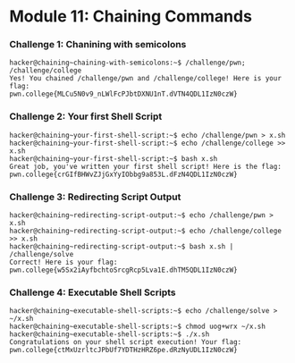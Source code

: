 # Module 11: Chaining Commands

### Challenge 1: Chanining with semicolons

```
hacker@chaining~chaining-with-semicolons:~$ /challenge/pwn; /challenge/college
Yes! You chained /challenge/pwn and /challenge/college! Here is your flag:
pwn.college{MLCu5N0v9_nLWlFcPJbtDXNU1nT.dVTN4QDL1IzN0czW}

```

### Challenge 2: Your first Shell Script

```
hacker@chaining~your-first-shell-script:~$ echo /challenge/pwn > x.sh
hacker@chaining~your-first-shell-script:~$ echo /challenge/college >> x.sh
hacker@chaining~your-first-shell-script:~$ bash x.sh
Great job, you've written your first shell script! Here is the flag:
pwn.college{crGIfBHWvZJjGxYyIObbg9a853L.dFzN4QDL1IzN0czW}

```

### Challenge 3: Redirecting Script Output
```
hacker@chaining~redirecting-script-output:~$ echo /challenge/pwn > x.sh
hacker@chaining~redirecting-script-output:~$ echo /challenge/college >> x.sh
hacker@chaining~redirecting-script-output:~$ bash x.sh | /challenge/solve
Correct! Here is your flag:
pwn.college{w5Sx2iAyfbchtoSrcgRcp5Lva1E.dhTM5QDL1IzN0czW}

```

### Challenge 4: Executable Shell Scripts

```
hacker@chaining~executable-shell-scripts:~$ echo /challenge/solve > ~/x.sh
hacker@chaining~executable-shell-scripts:~$ chmod uog+wrx ~/x.sh
hacker@chaining~executable-shell-scripts:~$ ./x.sh
Congratulations on your shell script execution! Your flag:
pwn.college{ctMxUzrltcJPbUf7YDTHzHRZ6pe.dRzNyUDL1IzN0czW}

```
